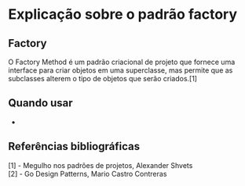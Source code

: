 # Explicação sobre o padrão factory

## Factory
O Factory Method é um padrão criacional de projeto que
fornece uma interface para criar objetos em uma superclasse,
mas permite que as subclasses alterem o tipo de objetos que
serão criados.[1]

## Quando usar
* 

## Referências bibliográficas
[1] - Megulho nos padrões de projetos, Alexander Shvets  
[2] - Go Design Patterns, Mario Castro Contreras  

